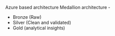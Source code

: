 Azure based architecture
Medallion architecture - 
- Bronze (Raw)
- Silver (Clean and validated)
- Gold (analytical insights)